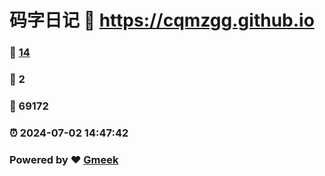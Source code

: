 # 码字日记 :link: https://cqmzgg.github.io 
### :page_facing_up: [14](https://cqmzgg.github.io/tag.html) 
### :speech_balloon: 2 
### :hibiscus: 69172 
### :alarm_clock: 2024-07-02 14:47:42 
### Powered by :heart: [Gmeek](https://github.com/Meekdai/Gmeek)
